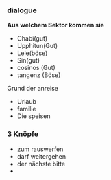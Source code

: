 
### dialogue

**Aus welchem Sektor kommen sie**
- Chabi(gut)
- Upphitun(Gut)
- Lele(böse)
- Sin(gut)
- cosinos (Gut)
- tangenz (Böse)

Grund der anreise
- Urlaub
- familie
- Die speisen
### 3 Knöpfe
- zum rauswerfen
- darf weitergehen
- der nächste bitte
- 